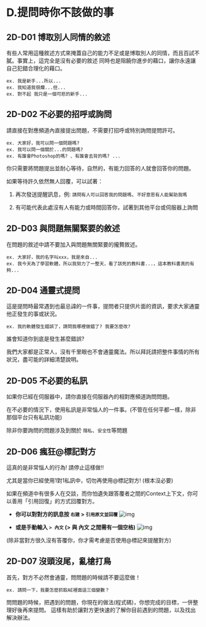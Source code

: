 # D.提問時你不該做的事

## 2D-D01 博取別人同情的敘述
有些人常用這種敘述方式來掩蓋自己的能力不足或是博取別人的同情，而且百試不膩。事實上，這完全是沒有必要的敘述
同時也是阻饒你進步的藉口，讓你永遠讓自己犯錯合理化的藉口。
```
ex. 我是新手...所以...
ex. 我知道我很爛...但...
ex. 對不起 我只是一個可悲的新手...
```

## 2D-D02 不必要的招呼或詢問
請直接在對應頻道內直接提出問題，不需要打招呼或特別詢問提問許可。

```
ex. 大家好，我可以問一個問題嗎?
ex. 我可以問一個關於...的問題嗎?
ex. 有誰會Photoshop的嗎? 、有誰會去背的嗎? ...
```

你只需要將問題提出並耐心等待，自然的，有能力回答的人就會回答你的問題。

如果等待許久依然無人回覆，可以試著：

1.  再次發送提醒訊息，例: `請問有人可以回答我的問題嗎`、`不好意思有人能幫助我嗎`

2. 有可能代表此處沒有人有能力或時間回答你，試著到其他平台或伺服器上詢問

## 2D-D03 與問題無關緊要的敘述
在問題的敘述中請不要加入與問題無關緊要的攏贅敘述。

```
ex. 大家好，我的名字叫xxx，我是來自...
ex. 我今天為了學習軟體，所以我努力了一整天，看了該死的教科書...，這本教科書真的有夠...
```

## 2D-D04 通靈式提問
這是提問時最常遇到也最忌諱的一件事，提問者只提供片面的資訊，要求大家通靈他正發生的事或狀況。
```
ex. 我的軟體發生錯誤了，請問我哪裡做錯了? 我要怎麼改?
```
誰會知道你到底是發生甚麼錯誤?

我們大家都是正常人，沒有千里眼也不會通靈魔法。所以拜託請把整件事情的所有狀況，盡可能的詳細清楚說明。

## 2D-D05 不必要的私訊
如果你已經在伺服器中，請你直接在伺服器內的相對應頻道詢問問題。

在不必要的情況下，使用私訊是非常惱人的一件事。(不管在任何平都一樣，除非那個平台只有私訊功能)

除非你要詢問的問題涉及到關於 `隱私`、`安全性`等問題


## 2D-D06 瘋狂@標記對方
這真的是非常惱人的行為! 請停止這樣做!!

尤其是當你已經使用1對1私訊中，切勿再使用@標記對方! (根本沒必要)

如果在頻道中有很多人在交談，而你怕遺失跟答覆者之間的Context上下文，你可以善用「引用回復」的方式回覆對方。

* **你可以對對方的訊息按 `右建` > `引用原文並回覆`**
![img](/img/quote_reply_1.gif)

* **或是手動輸入 `> 內文` (> 與 內文 之間需有一個空格)**
![img](/img/quote_reply_2.gif)

(除非當對方很久沒有答覆你，你才需考慮是否使用@標記來提醒對方)

## 2D-D07 沒頭沒尾，亂槍打鳥
首先，對方不必然會通靈，問問題的時候請不要這麼做！
```
ex. 請問一下，我要怎麼抓取AE裡面這三個變數？
```
問問題的時候，把遇到的問題，你現在的做法(程式碼)，你想完成的目標，一併整理好後再來提問。
這樣有助於讓對方更快速的了解你目前遇到的問題，以及找出解決辦法。
